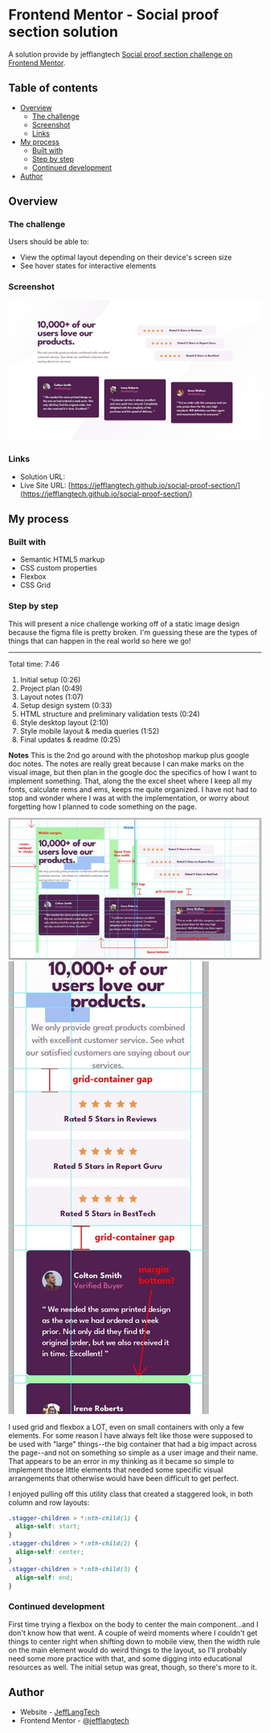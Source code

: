 # Frontend Mentor - Social proof section solution

A solution provide by jefflangtech [Social proof section challenge on Frontend Mentor](https://www.frontendmentor.io/challenges/social-proof-section-6e0qTv_bA).

## Table of contents

- [Overview](#overview)
  - [The challenge](#the-challenge)
  - [Screenshot](#screenshot)
  - [Links](#links)
- [My process](#my-process)
  - [Built with](#built-with)
  - [Step by step](#step-by-step)
  - [Continued development](#continued-development)
- [Author](#author)


## Overview

### The challenge

Users should be able to:

- View the optimal layout depending on their device's screen size
- See hover states for interactive elements

### Screenshot

![](./preview.jpg)

### Links

- Solution URL: []()
- Live Site URL: [https://jefflangtech.github.io/social-proof-section/](https://jefflangtech.github.io/social-proof-section/)

## My process

### Built with

- Semantic HTML5 markup
- CSS custom properties
- Flexbox
- CSS Grid

### Step by step

This will present a nice challenge working off of a static image design because the figma file is pretty broken. I'm guessing these are the types of things that can happen in the real world so here we go!

----

Total time: 7:46

1. Initial setup (0:26)
2. Project plan (0:49)
3. Layout notes (1:07)
4. Setup design system (0:33)
5. HTML structure and preliminary validation tests (0:24)
6. Style desktop layout (2:10)
7. Style mobile layout & media queries (1:52)
8. Final updates & readme (0:25)

**Notes**
This is the 2nd go around with the photoshop markup plus google doc notes. The notes are really great because I can make marks on the visual image, but then plan in the google doc the specifics of how I want to implement something. That, along the the excel sheet where I keep all my fonts, calculate rems and ems, keeps me quite organized. I have not had to stop and wonder where I was at with the implementation, or worry about forgetting how I planned to code something on the page.

![Desktop Layout Notes](./desktop-layout-notes.jpg)
![Mobile Layout Notes](./mobile-layout-notes.jpg)

I used grid and flexbox a LOT, even on small containers with only a few elements. For some reason I have always felt like those were supposed to be used with "large" things--the big container that had a big impact across the page--and not on something so simple as a user image and their name. That appears to be an error in my thinking as it became so simple to implement those little elements that needed some specific visual arrangements that otherwise would have been difficult to get perfect.

I enjoyed pulling off this utility class that created a staggered look, in both column and row layouts:

``` CSS
.stagger-children > *:nth-child(1) {
  align-self: start;
}
.stagger-children > *:nth-child(2) {
  align-self: center;
}
.stagger-children > *:nth-child(3) {
  align-self: end;
}
```

### Continued development

First time trying a flexbox on the body to center the main component...and I don't know how that went. A couple of weird moments where I couldn't get things to center right when shifting down to mobile view, then the width rule on the main element would do weird things to the layout, so I'll probably need some more practice with that, and some digging into educational resources as well. The initial setup was great, though, so there's more to it.

## Author

- Website - [JeffLangTech](https://jefflangtech.github.io/)
- Frontend Mentor - [@jefflangtech](https://www.frontendmentor.io/profile/jefflangtech)